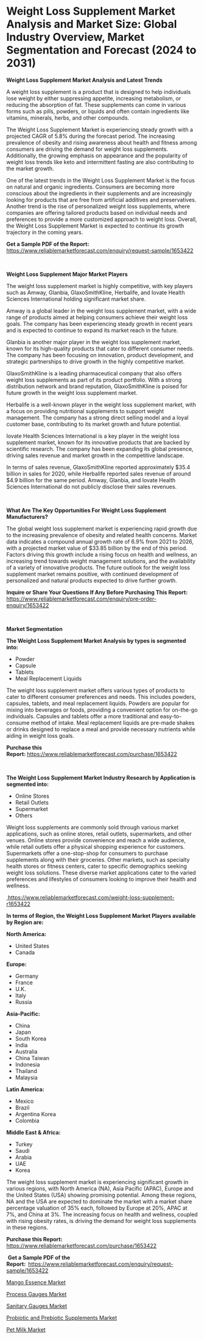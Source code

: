 <p><h1>Weight Loss Supplement Market Analysis and Market Size: Global Industry Overview, Market Segmentation and Forecast (2024 to 2031)</h1></p><p><strong>Weight Loss Supplement Market Analysis and Latest Trends</strong></p>
<p><p>A weight loss supplement is a product that is designed to help individuals lose weight by either suppressing appetite, increasing metabolism, or reducing the absorption of fat. These supplements can come in various forms such as pills, powders, or liquids and often contain ingredients like vitamins, minerals, herbs, and other compounds.</p><p>The Weight Loss Supplement Market is experiencing steady growth with a projected CAGR of 5.8% during the forecast period. The increasing prevalence of obesity and rising awareness about health and fitness among consumers are driving the demand for weight loss supplements. Additionally, the growing emphasis on appearance and the popularity of weight loss trends like keto and intermittent fasting are also contributing to the market growth.</p><p>One of the latest trends in the Weight Loss Supplement Market is the focus on natural and organic ingredients. Consumers are becoming more conscious about the ingredients in their supplements and are increasingly looking for products that are free from artificial additives and preservatives. Another trend is the rise of personalized weight loss supplements, where companies are offering tailored products based on individual needs and preferences to provide a more customized approach to weight loss. Overall, the Weight Loss Supplement Market is expected to continue its growth trajectory in the coming years.</p></p>
<p><strong>Get a Sample PDF of the Report:&nbsp;</strong> <a href="https://www.reliablemarketforecast.com/enquiry/request-sample/1653422">https://www.reliablemarketforecast.com/enquiry/request-sample/1653422</a></p>
<p>&nbsp;</p>
<p><strong>Weight Loss Supplement Major Market Players</strong></p>
<p><p>The weight loss supplement market is highly competitive, with key players such as Amway, Glanbia, GlaxoSmithKline, Herbalife, and Iovate Health Sciences International holding significant market share. </p><p>Amway is a global leader in the weight loss supplement market, with a wide range of products aimed at helping consumers achieve their weight loss goals. The company has been experiencing steady growth in recent years and is expected to continue to expand its market reach in the future.</p><p>Glanbia is another major player in the weight loss supplement market, known for its high-quality products that cater to different consumer needs. The company has been focusing on innovation, product development, and strategic partnerships to drive growth in the highly competitive market.</p><p>GlaxoSmithKline is a leading pharmaceutical company that also offers weight loss supplements as part of its product portfolio. With a strong distribution network and brand reputation, GlaxoSmithKline is poised for future growth in the weight loss supplement market.</p><p>Herbalife is a well-known player in the weight loss supplement market, with a focus on providing nutritional supplements to support weight management. The company has a strong direct selling model and a loyal customer base, contributing to its market growth and future potential.</p><p>Iovate Health Sciences International is a key player in the weight loss supplement market, known for its innovative products that are backed by scientific research. The company has been expanding its global presence, driving sales revenue and market growth in the competitive landscape.</p><p>In terms of sales revenue, GlaxoSmithKline reported approximately $35.4 billion in sales for 2020, while Herbalife reported sales revenue of around $4.9 billion for the same period. Amway, Glanbia, and Iovate Health Sciences International do not publicly disclose their sales revenues.</p></p>
<p>&nbsp;</p>
<p><strong>What Are The Key Opportunities For Weight Loss Supplement Manufacturers?</strong></p>
<p><p>The global weight loss supplement market is experiencing rapid growth due to the increasing prevalence of obesity and related health concerns. Market data indicates a compound annual growth rate of 6.9% from 2021 to 2026, with a projected market value of $33.85 billion by the end of this period. Factors driving this growth include a rising focus on health and wellness, an increasing trend towards weight management solutions, and the availability of a variety of innovative products. The future outlook for the weight loss supplement market remains positive, with continued development of personalized and natural products expected to drive further growth.</p></p>
<p><strong>Inquire or Share Your Questions If Any Before Purchasing This Report:</strong> <a href="https://www.reliablemarketforecast.com/enquiry/pre-order-enquiry/1653422">https://www.reliablemarketforecast.com/enquiry/pre-order-enquiry/1653422</a></p>
<p>&nbsp;</p>
<p><strong>Market Segmentation</strong></p>
<p><strong>The Weight Loss Supplement Market Analysis by types is segmented into:</strong></p>
<p><ul><li>Powder</li><li>Capsule</li><li>Tablets</li><li>Meal Replacement Liquids</li></ul></p>
<p><p>The weight loss supplement market offers various types of products to cater to different consumer preferences and needs. This includes powders, capsules, tablets, and meal replacement liquids. Powders are popular for mixing into beverages or foods, providing a convenient option for on-the-go individuals. Capsules and tablets offer a more traditional and easy-to-consume method of intake. Meal replacement liquids are pre-made shakes or drinks designed to replace a meal and provide necessary nutrients while aiding in weight loss goals.</p></p>
<p><strong>Purchase this Report:&nbsp;</strong><a href="https://www.reliablemarketforecast.com/purchase/1653422">https://www.reliablemarketforecast.com/purchase/1653422</a></p>
<p>&nbsp;</p>
<p><strong>The Weight Loss Supplement Market Industry Research by Application is segmented into:</strong></p>
<p><ul><li>Online Stores</li><li>Retail Outlets</li><li>Supermarket</li><li>Others</li></ul></p>
<p><p>Weight loss supplements are commonly sold through various market applications, such as online stores, retail outlets, supermarkets, and other venues. Online stores provide convenience and reach a wide audience, while retail outlets offer a physical shopping experience for customers. Supermarkets offer a one-stop-shop for consumers to purchase supplements along with their groceries. Other markets, such as specialty health stores or fitness centers, cater to specific demographics seeking weight loss solutions. These diverse market applications cater to the varied preferences and lifestyles of consumers looking to improve their health and wellness.</p></p>
<p><a href="https://www.reliablemarketforecast.com/weight-loss-supplement-r1653422">&nbsp;https://www.reliablemarketforecast.com/weight-loss-supplement-r1653422</a></p>
<p><strong>In terms of Region, the Weight Loss Supplement Market Players available by Region are:</strong></p>
<p>
    <p> <strong> North America: </strong>
        <ul>
            <li>United States</li>
            <li>Canada</li>
        </ul>
        </p> 
    <p> <strong> Europe: </strong>
        <ul>
            <li>Germany</li>
            <li>France</li>
            <li>U.K.</li>
            <li>Italy</li>
            <li>Russia</li>
        </ul>
        </p> 
    <p> <strong> Asia-Pacific: </strong>
        <ul>
            <li>China</li>
            <li>Japan</li>
            <li>South Korea</li>
            <li>India</li>
            <li>Australia</li>
            <li>China Taiwan</li>
            <li>Indonesia</li>
            <li>Thailand</li>
            <li>Malaysia</li>
        </ul>
        </p> 
    <p> <strong> Latin America: </strong>
        <ul>
            <li>Mexico</li>
            <li>Brazil</li>
            <li>Argentina Korea</li>
            <li>Colombia</li>
        </ul>
        </p> 
    <p> <strong> Middle East & Africa: </strong>
        <ul>
            <li>Turkey</li>
            <li>Saudi</li>
            <li>Arabia</li>
            <li>UAE</li>
            <li>Korea</li>
        </ul>
    </p>
    </p>
<p><p>The weight loss supplement market is experiencing significant growth in various regions, with North America (NA), Asia Pacific (APAC), Europe and the United States (USA) showing promising potential. Among these regions, NA and the USA are expected to dominate the market with a market share percentage valuation of 35% each, followed by Europe at 20%, APAC at 7%, and China at 3%. The increasing focus on health and wellness, coupled with rising obesity rates, is driving the demand for weight loss supplements in these regions.</p></p>
<p><strong>Purchase this Report: </strong><a href="https://www.reliablemarketforecast.com/purchase/1653422">https://www.reliablemarketforecast.com/purchase/1653422</a></p>
<p>&nbsp;<strong>Get a Sample PDF of the Report:&nbsp;&nbsp;</strong><a href="https://www.reliablemarketforecast.com/enquiry/request-sample/1653422">https://www.reliablemarketforecast.com/enquiry/request-sample/1653422</a></p>
<p><strong></strong></p>
<p><p><a href="https://medium.com/@karleeprice2004/comprehensive-analysis-of-the-global-mango-essence-market-growth-trends-market-forecasts-2024-60721736ed89">Mango Essence Market</a></p><p><a href="https://github.com/marthawweekle/Market-Research-Report-List-2/blob/main/process-gauges-market.md">Process Gauges Market</a></p><p><a href="https://github.com/SheilaBruen2023/Market-Research-Report-List-2/blob/main/sanitary-gauges-market.md">Sanitary Gauges Market</a></p><p><a href="https://medium.com/@diegomoen/probiotic-and-prebiotic-supplements-market-size-share-analysis-growth-trends-forecast-2024-171000fe3ab8">Probiotic and Prebiotic Supplements Market</a></p><p><a href="https://medium.com/@barbarakbess8920/global-pet-milk-industry-research-report-competitive-landscape-market-size-regional-status-and-a8497621595e">Pet Milk Market</a></p></p>